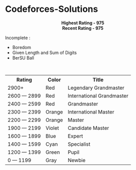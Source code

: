 # Codeforces-Solutions

<div align="center">
 <strong>Highest Rating - 975</strong>
<br>
 <strong>Recent Rating - 975</strong>
</div>

Incomplete :
* Boredom
* Given Length and Sum of Digits
* BerSU Ball

<br>

 <table>
  <tr>
    <th>Rating</th>
    <th>Color</th>
    <th>Title</th>
  </tr>
  <tr>
    <td>2900+</td>
    <td>Red</td>
    <td>Legendary Grandmaster</td>
  </tr>
  <tr>
    <td>2600 — 2899</td>
    <td>Red</td>
    <td>International Grandmaster</td>
  </tr>
  <tr>
    <td>2400 — 2599</td>
    <td>Red</td>
    <td>Grandmaster</td>
  </tr>
  <tr>
    <td>2300 — 2399</td>
    <td>Orange</td>
    <td>International Master</td>
  </tr>
  <tr>
    <td>2200 — 2299</td>
    <td>Orange</td>
    <td>Master</td>
  </tr>
  <tr>
    <td>1900 — 2199</td>
    <td>Violet</td>
    <td>Candidate Master</td>
  </tr>
  <tr>
    <td>1600 — 1899</td>
    <td>Blue</td>
    <td>Expert</td>
  </tr>
  <tr>
    <td>1400 — 1599</td>
    <td>Cyan</td>
    <td>Specialist</td>
  </tr>
  <tr>
    <td>1200 — 1399</td>
    <td>Green</td>
    <td>Pupil</td>
  </tr>
  <tr>
    <td>0 — 1199</td>
    <td>Gray</td>
    <td>Newbie</td>
  </tr>
</table> 
